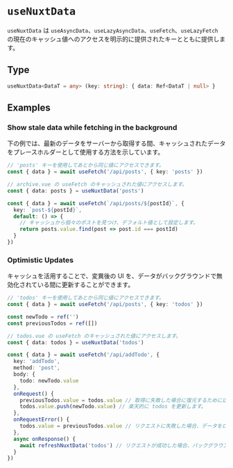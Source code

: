 # `useNuxtData`
`useNuxtData` は `useAsyncData`、`useLazyAsyncData`、`useFetch`、`useLazyFetch` の現在のキャッシュ値へのアクセスを明示的に提供されたキーとともに提供します。

## Type
```ts
useNuxtData<DataT = any> (key: string): { data: Ref<DataT | null> }
```

## Examples
### Show stale data while fetching in the background
下の例では、最新のデータをサーバーから取得する間、キャッシュされたデータをプレースホルダーとして使用する方法を示しています。
```ts
// 'posts' キーを使用してあとから同じ値にアクセスできます。
const { data } = await useFetch('/api/posts', { key: 'posts' })
```
```ts
// archive.vue の useFetch のキャッシュされた値にアクセスします。
const { data: posts } = useNuxtData('posts')

const { data } = await useFetch(`/api/posts/${postId}`, {
  key: `post-${postId}`,
  default: () => {
    // キャッシュから個々のポストを見つけ、デフォルト値として設定します。
    return posts.value.find(post => post.id === postId)
  }
})
```
### Optimistic Updates
キャッシュを活用することで、変異後の UI を、データがバックグラウンドで無効化されている間に更新することができます。

```ts
// 'todos' キーを使用してあとから同じ値にアクセスできます。
const { data } = await useFetch('/api/posts', { key: 'todos' })
```
```ts
const newTodo = ref('')
const previousTodos = ref([])

// todos.vue の useFetch のキャッシュされた値にアクセスします。
const { data: todos } = useNuxtData('todos')

const { data } = await useFetch('/api/addTodo', {
  key: 'addTodo',
  method: 'post',
  body: {
    todo: newTodo.value
  },
  onRequest() {
    previousTodos.value = todos.value // 取得に失敗した場合に復元するために以前にキャッシュされた値を保存します。
    todos.value.push(newTodo.value) // 楽天的に todos を更新します。
  },
  onRequestError() {
    todos.value = previousTodos.value // リクエストに失敗した場合、データをロールバックします。
  },
  async onResponse() {
    await refreshNuxtData('todos') // リクエストが成功した場合、バックグラウンドで todos を無効化します。
  }
})
```
